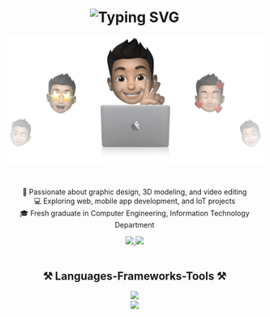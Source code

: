 <h1 align="center">
    <img src="https://readme-typing-svg.herokuapp.com?font=Poppins&weight=600&size=32&pause=1000&color=C31013&center=true&vCenter=true&width=435&lines=Hello+there+%F0%9F%91%8B%F0%9F%8F%BB+I'm;Syahmi+Naufal" alt="Typing SVG" />
</h1>

<p align="center">
  <img src="https://github.com/Syhxmii/Syhxmii/blob/4072c3b3dd75e8fb2f2c8ae902508a0b41c8e335/cover-syahmi.png" />
</p>

<br/>

<div align="center">

🎨 Passionate about graphic design, 3D modeling, and video editing  
💻 Exploring web, mobile app development, and IoT projects  
🎓 Fresh graduate in Computer Engineering, Information Technology Department  

</div>
 
<div align="center"> 
  <a href="mailto:syahminaufalsaputra@gmail.com">
    <img src="https://img.shields.io/badge/Gmail-333333?style=for-the-badge&logo=gmail&logoColor=red" />
  </a>
  <a href="https://www.linkedin.com/in/syahminaufal/" target="_blank">
    <img src="https://img.shields.io/badge/LinkedIn-0077B5?style=for-the-badge&logo=linkedin&logoColor=white" target="_blank" />
  </a>
</div>

<br/>
 
<h2 align="center">⚒️ Languages-Frameworks-Tools ⚒️</h2>

<div align="center">
    <img src="https://skillicons.dev/icons?i=ai,ps,pr,figma,blender" /><br>
    <img src="https://skillicons.dev/icons?i=arduino,cpp,html,css,js,bootstrap,tailwind,flutter,dart,laravel,nextjs,react" />
</div>
